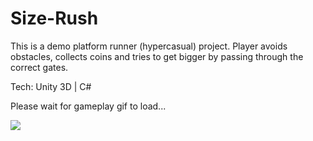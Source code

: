 # Size-Rush

This is a demo platform runner (hypercasual) project. 
Player avoids obstacles, collects coins and tries to get bigger by passing through the correct gates.

Tech: Unity 3D | C#

Please wait for gameplay gif to load...

![](lostPanda2.gif)
